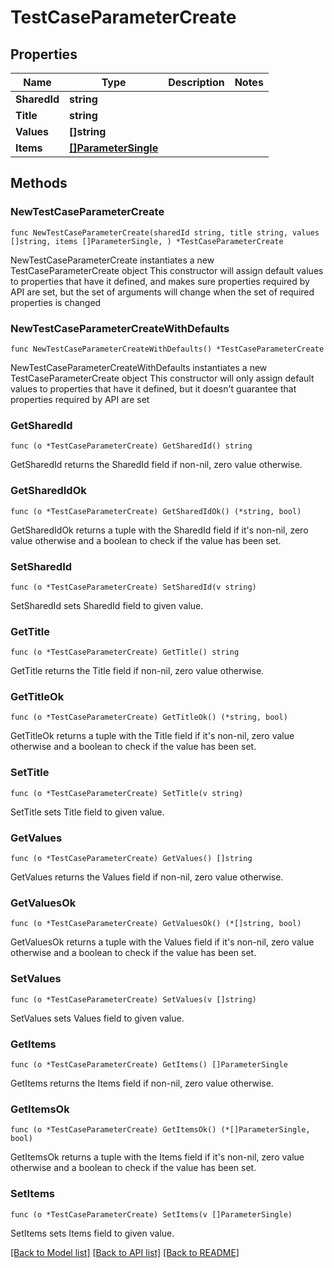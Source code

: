 # TestCaseParameterCreate

## Properties

Name | Type | Description | Notes
------------ | ------------- | ------------- | -------------
**SharedId** | **string** |  | 
**Title** | **string** |  | 
**Values** | **[]string** |  | 
**Items** | [**[]ParameterSingle**](ParameterSingle.md) |  | 

## Methods

### NewTestCaseParameterCreate

`func NewTestCaseParameterCreate(sharedId string, title string, values []string, items []ParameterSingle, ) *TestCaseParameterCreate`

NewTestCaseParameterCreate instantiates a new TestCaseParameterCreate object
This constructor will assign default values to properties that have it defined,
and makes sure properties required by API are set, but the set of arguments
will change when the set of required properties is changed

### NewTestCaseParameterCreateWithDefaults

`func NewTestCaseParameterCreateWithDefaults() *TestCaseParameterCreate`

NewTestCaseParameterCreateWithDefaults instantiates a new TestCaseParameterCreate object
This constructor will only assign default values to properties that have it defined,
but it doesn't guarantee that properties required by API are set

### GetSharedId

`func (o *TestCaseParameterCreate) GetSharedId() string`

GetSharedId returns the SharedId field if non-nil, zero value otherwise.

### GetSharedIdOk

`func (o *TestCaseParameterCreate) GetSharedIdOk() (*string, bool)`

GetSharedIdOk returns a tuple with the SharedId field if it's non-nil, zero value otherwise
and a boolean to check if the value has been set.

### SetSharedId

`func (o *TestCaseParameterCreate) SetSharedId(v string)`

SetSharedId sets SharedId field to given value.


### GetTitle

`func (o *TestCaseParameterCreate) GetTitle() string`

GetTitle returns the Title field if non-nil, zero value otherwise.

### GetTitleOk

`func (o *TestCaseParameterCreate) GetTitleOk() (*string, bool)`

GetTitleOk returns a tuple with the Title field if it's non-nil, zero value otherwise
and a boolean to check if the value has been set.

### SetTitle

`func (o *TestCaseParameterCreate) SetTitle(v string)`

SetTitle sets Title field to given value.


### GetValues

`func (o *TestCaseParameterCreate) GetValues() []string`

GetValues returns the Values field if non-nil, zero value otherwise.

### GetValuesOk

`func (o *TestCaseParameterCreate) GetValuesOk() (*[]string, bool)`

GetValuesOk returns a tuple with the Values field if it's non-nil, zero value otherwise
and a boolean to check if the value has been set.

### SetValues

`func (o *TestCaseParameterCreate) SetValues(v []string)`

SetValues sets Values field to given value.


### GetItems

`func (o *TestCaseParameterCreate) GetItems() []ParameterSingle`

GetItems returns the Items field if non-nil, zero value otherwise.

### GetItemsOk

`func (o *TestCaseParameterCreate) GetItemsOk() (*[]ParameterSingle, bool)`

GetItemsOk returns a tuple with the Items field if it's non-nil, zero value otherwise
and a boolean to check if the value has been set.

### SetItems

`func (o *TestCaseParameterCreate) SetItems(v []ParameterSingle)`

SetItems sets Items field to given value.



[[Back to Model list]](../README.md#documentation-for-models) [[Back to API list]](../README.md#documentation-for-api-endpoints) [[Back to README]](../README.md)


